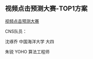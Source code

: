 ## 视频点击预测大赛-TOP1方案

[视频点击预测大赛](https://www.turingtopia.com/competitionnew/detail/e4880352b6ef4f9f8f28e8f98498dbc4/dataset)

CNS队员：  

沈琢乔 中国海洋大学 大四

朱锐   YOHO   算法工程师
